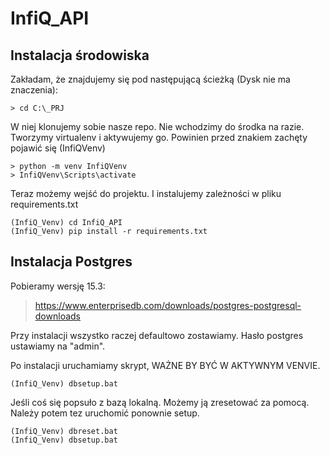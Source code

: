 # InfiQ_API

## Instalacja środowiska
Zakładam, że znajdujemy się pod następującą ścieżką (Dysk nie ma znaczenia):
```shell
> cd C:\_PRJ
```
W niej klonujemy sobie nasze repo. Nie wchodzimy do środka na razie.
Tworzymy virtualenv i aktywujemy go. Powinien przed znakiem zachęty pojawić się (InfiQVenv)
```shell
> python -m venv InfiQVenv
> InfiQVenv\Scripts\activate
```

Teraz możemy wejść do projektu.
I instalujemy zależności w pliku requirements.txt
```shell
(InfiQ_Venv) cd InfiQ_API
(InfiQ_Venv) pip install -r requirements.txt
```

## Instalacja Postgres
Pobieramy wersję 15.3:
> https://www.enterprisedb.com/downloads/postgres-postgresql-downloads

Przy instalacji wszystko raczej defaultowo zostawiamy. Hasło postgres ustawiamy na "admin".

Po instalacji uruchamiamy skrypt, WAŻNE BY BYĆ W AKTYWNYM VENVIE.
```shell
(InfiQ_Venv) dbsetup.bat
```

Jeśli coś się popsuło z bazą lokalną. Możemy ją zresetować za pomocą. Należy potem tez uruchomić ponownie setup.
```shell
(InfiQ_Venv) dbreset.bat
(InfiQ_Venv) dbsetup.bat
```